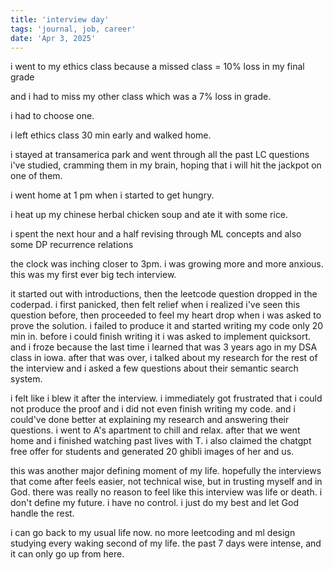 ```yaml
---
title: 'interview day'
tags: 'journal, job, career'
date: 'Apr 3, 2025'
---
```


i went to my ethics class because a missed class = 10% loss in my final grade

and i had to miss my other class which was a 7% loss in grade.

i had to choose one.

i left ethics class 30 min early and walked home.

i stayed at transamerica park and went through all the past LC questions i've studied, cramming them in my brain, hoping that i will hit the jackpot on one of them.

i went home at 1 pm when i started to get hungry.

i heat up my chinese herbal chicken soup and ate it with some rice.

i spent the next hour and a half revising through ML concepts and also some DP recurrence relations

the clock was inching closer to 3pm. i was growing more and more anxious. this was my first ever big tech interview.

it started out with introductions, then the leetcode question dropped in the coderpad. i first panicked, then felt relief when i realized i've seen this question before, then proceeded to feel my heart drop when i was asked to prove the solution. i failed to produce it and started writing my code only 20 min in. before i could finish writing it i was asked to implement quicksort. and i froze because the last time i learned that was 3 years ago in my DSA class in iowa. after that was over, i talked about my research for the rest of the interview and i asked a few questions about their semantic search system.

i felt like i blew it after the interview. i immediately got frustrated that i could not produce the proof and i did not even finish writing my code. and i could've done better at explaining my research and answering their questions. i went to A's apartment to chill and relax. after that we went home and i finished watching past lives with T. i also claimed the chatgpt free offer for students and generated 20 ghibli images of her and us.

this was another major defining moment of my life. hopefully the interviews that come after feels easier, not technical wise, but in trusting myself and in God. there was really no reason to feel like this interview was life or death. i don't define my future. i have no control. i just do my best and let God handle the rest.

i can go back to my usual life now. no more leetcoding and ml design studying every waking second of my life. the past 7 days were intense, and it can only go up from here.
